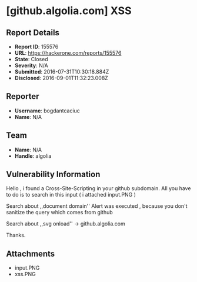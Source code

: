 # [github.algolia.com] XSS

## Report Details
- **Report ID**: 155576
- **URL**: https://hackerone.com/reports/155576
- **State**: Closed
- **Severity**: N/A
- **Submitted**: 2016-07-31T10:30:18.884Z
- **Disclosed**: 2016-09-01T11:32:23.008Z

## Reporter
- **Username**: bogdantcaciuc
- **Name**: N/A

## Team
- **Name**: N/A
- **Handle**: algolia

## Vulnerability Information
Hello , i found a Cross-Site-Scripting in your github subdomain.
All you have to do is to search in this input ( i attached input.PNG )

Search about ,,document domain'' 
Alert was executed , because you don't sanitize the query which comes from github 

Search about ,,svg onload'' -> github.algolia.com


Thanks.

## Attachments
- input.PNG
- xss.PNG
